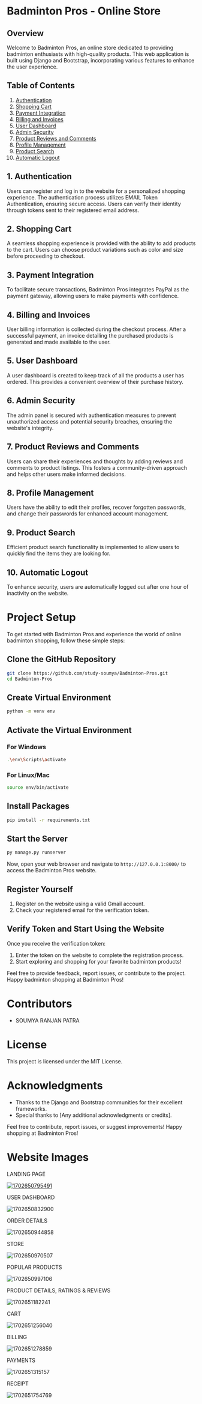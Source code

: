 # Badminton Pros - Online Store

## Overview

Welcome to Badminton Pros, an online store dedicated to providing badminton enthusiasts with high-quality products. This web application is built using Django and Bootstrap, incorporating various features to enhance the user experience.

## Table of Contents

1. [Authentication](#authentication)
2. [Shopping Cart](#shopping-cart)
3. [Payment Integration](#payment-integration)
4. [Billing and Invoices](#billing-and-invoices)
5. [User Dashboard](#user-dashboard)
6. [Admin Security](#admin-security)
7. [Product Reviews and Comments](#product-reviews-and-comments)
8. [Profile Management](#profile-management)
9. [Product Search](#product-search)
10. [Automatic Logout](#automatic-logout)

## 1. Authentication

Users can register and log in to the website for a personalized shopping experience. The authentication process utilizes EMAIL Token Authentication, ensuring secure access. Users can verify their identity through tokens sent to their registered email address.

## 2. Shopping Cart

A seamless shopping experience is provided with the ability to add products to the cart. Users can choose product variations such as color and size before proceeding to checkout.

## 3. Payment Integration

To facilitate secure transactions, Badminton Pros integrates PayPal as the payment gateway, allowing users to make payments with confidence.

## 4. Billing and Invoices

User billing information is collected during the checkout process. After a successful payment, an invoice detailing the purchased products is generated and made available to the user.

## 5. User Dashboard

A user dashboard is created to keep track of all the products a user has ordered. This provides a convenient overview of their purchase history.

## 6. Admin Security

The admin panel is secured with authentication measures to prevent unauthorized access and potential security breaches, ensuring the website's integrity.

## 7. Product Reviews and Comments

Users can share their experiences and thoughts by adding reviews and comments to product listings. This fosters a community-driven approach and helps other users make informed decisions.

## 8. Profile Management

Users have the ability to edit their profiles, recover forgotten passwords, and change their passwords for enhanced account management.

## 9. Product Search

Efficient product search functionality is implemented to allow users to quickly find the items they are looking for.

## 10. Automatic Logout

To enhance security, users are automatically logged out after one hour of inactivity on the website.

# Project Setup

To get started with Badminton Pros and experience the world of online badminton shopping, follow these simple steps:

## Clone the GitHub Repository

```bash
git clone https://github.com/study-soumya/Badminton-Pros.git
cd Badminton-Pros
```

## Create Virtual Environment

```bash
python -m venv env
```

## Activate the Virtual Environment

### For Windows

```bash
.\env\Scripts\activate
```

### For Linux/Mac

```bash
source env/bin/activate
```

## Install Packages

```bash
pip install -r requirements.txt
```

## Start the Server

```bash
py manage.py runserver
```

Now, open your web browser and navigate to `http://127.0.0.1:8000/` to access the Badminton Pros website.

## Register Yourself

1. Register on the website using a valid Gmail account.
2. Check your registered email for the verification token.

## Verify Token and Start Using the Website

Once you receive the verification token:

1. Enter the token on the website to complete the registration process.
2. Start exploring and shopping for your favorite badminton products!

Feel free to provide feedback, report issues, or contribute to the project. Happy badminton shopping at Badminton Pros!

# Contributors

- SOUMYA RANJAN PATRA

# License

This project is licensed under the MIT License.

# Acknowledgments

- Thanks to the Django and Bootstrap communities for their excellent frameworks.
- Special thanks to [Any additional acknowledgments or credits].

Feel free to contribute, report issues, or suggest improvements! Happy shopping at Badminton Pros!

# Website Images

LANDING PAGE

[![1702650795491](image/README/1702650795491.png)]()

USER DASHBOARD

![1702650832900](image/README/1702650832900.png)

ORDER DETAILS

![1702650944858](image/README/1702650944858.png)

STORE

![1702650970507](image/README/1702650970507.png)

POPULAR PRODUCTS

![1702650997106](image/README/1702650997106.png)

PRODUCT DETAILS, RATINGS & REVIEWS

![1702651182241](image/README/1702651182241.png)

CART

![1702651256040](image/README/1702651256040.png)

BILLING

![1702651278859](image/README/1702651278859.png)

PAYMENTS

![1702651315157](image/README/1702651315157.png)

RECEIPT

![1702651754769](image/README/1702651754769.png)
